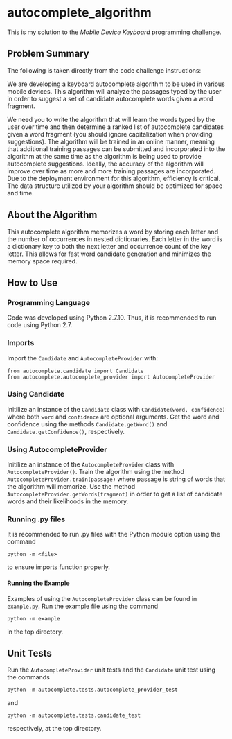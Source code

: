 # autocomplete_algorithm

This is my solution to the _Mobile Device Keyboard_ programming challenge.

## Problem Summary

The following is taken directly from the code challenge instructions:

We are developing a keyboard autocomplete algorithm to be used in various mobile devices. This algorithm will analyze the passages typed by the user in order to suggest a set of candidate autocomplete words given a word fragment.

We need you to write the algorithm that will learn the words typed by the user over time and then determine a ranked list of autocomplete candidates given a word fragment (you should ignore capitalization when providing suggestions). The algorithm will be trained in an online manner, meaning that additional training passages can be submitted and incorporated into the algorithm at the same time as the algorithm is being used to provide autocomplete suggestions. Ideally, the accuracy of the algorithm will improve over time as more and more training passages are incorporated. Due to the deployment environment for this algorithm, efficiency is critical. The data structure utilized by your algorithm should be optimized for space and time.


## About the Algorithm

This autocomplete algorithm memorizes a word by storing each letter and the number of occurrences in nested dictionaries. Each letter in the word is a dictionary key to both the next letter and occurrence count of the key letter. This allows for fast word candidate generation and minimizes the memory space required.


## How to Use

### Programming Language

Code was developed using Python 2.7.10. Thus, it is recommended to run code using Python 2.7. 

### Imports

Import the `Candidate` and `AutocompleteProvider` with:

```
from autocomplete.candidate import Candidate
from autocomplete.autocomplete_provider import AutocompleteProvider
```

### Using Candidate

Initilize an instance of the `Candidate` class with `Candidate(word, confidence)` where both `word` and `confidence` are optional arguments. Get the word and confidence using the methods `Candidate.getWord()` and `Candidate.getConfidence()`, respectively. 

### Using AutocompleteProvider

Initilize an instance of the `AutocompleteProvider` class with `AutocompleteProvider()`. Train the algorithm using the method `AutocompleteProvider.train(passage)` where passage is string of words that the algorithm will memorize. Use the method `AutocompleteProvider.getWords(fragment)` in order to get a list of candidate words and their likelihoods in the memory.

### Running .py files

It is recommended to run .py files with the Python module option using the command

`python -m <file>`

to ensure imports function properly.

#### Running the Example

Examples of using the `AutocompleteProvider` class can be found in `example.py`. Run the example file using the command

`python -m example`

in the top directory. 

## Unit Tests

Run the `AutocompleteProvider` unit tests and the `Candidate` unit test using the commands

`python -m autocomplete.tests.autocomplete_provider_test`

and

`python -m autocomplete.tests.candidate_test`

respectively, at the top directory. 


